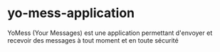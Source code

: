 # yo-mess-application
YoMess (Your Messages) est une application permettant d'envoyer et recevoir des messages à tout moment et en toute sécurité

## 